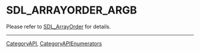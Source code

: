 # SDL_ARRAYORDER_ARGB

Please refer to [SDL_ArrayOrder](SDL_ArrayOrder) for details.

----
[CategoryAPI](CategoryAPI), [CategoryAPIEnumerators](CategoryAPIEnumerators)

